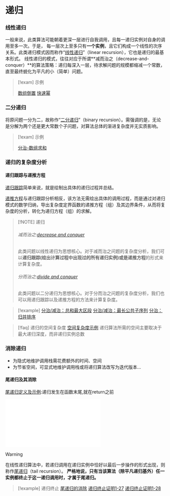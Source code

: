 # 递归

###  线性递归
一般来说，此类算法可能朝着更深一层进行自我调用，且每一递归实例对自身的调用至多一次。于是， 每一层次上至多只有**一个实例**，且它们构成一个线性的次序关系。此类递归模式因而称作“[线性递归](files/books/dsacpp/dsacpp-3rd-edn.pdf#page=39&selection=12,0,14,4)”（linear recursion），它也是递归的最基本形式。
线性递归的模式，往往对应于所谓**减而治之（decrease-and-conquer）**的算法策略：递归每深入一层，待求解问题的规模都缩减一个常数，直至最终蜕化为平凡的小（简单）问题。

> [!exam] 示例
> 
> [数组倒置](files/books/dsacpp/dsacpp-3rd-edn.pdf#page=42&selection=56,1,58,13)
> [快速幂](files/books/dsacpp/dsacpp-3rd-edn.pdf#page=42&selection=284,6,284,23)

### 二分递归
将原问题一分为二，故称作“[二分递归](files/books/dsacpp/dsacpp-3rd-edn.pdf#page=44&selection=311,0,313,4)”（binary recursion）。需强调的是，无论是分解为两个还是更大常数个子问题，对算法总体的渐进复杂度并无实质影响。

> [!exam] 示例
> 
> [分治-数组求和](files/books/dsacpp/dsacpp-3rd-edn.pdf#page=45&selection=43,0,43,4)

### 递归的复杂度分析

#### 递归跟踪与递推方程
[递归跟踪](files/books/dsacpp/dsacpp-3rd-edn.pdf#page=39&selection=315,0,315,4)简单来说，就是绘制出具体的递归过程并总结。

[递推方程](files/books/dsacpp/dsacpp-3rd-edn.pdf#page=41&selection=14,0,14,4)与递归跟踪分析相反，该方法无需绘出具体的调用过程，而是通过对递归模式的数学归纳，导出复杂度定界函数的递推方程（组）及其边界条件，从而将复杂度的分析，转化为递归方程（组）的求解。

> [!NOTE] 递归
> ###### 减而治之:[decrease and conquer](files/slides/Tsinghua-DSA-2024Fall-chapter/01.Introduction.pdf#page=55)
> 此类问题以线性递归为思想核心。对于减而治之问题的复杂度分析，我们可以**递归跟踪(绘出计算过程中出现过的所有递归实例)**或是**递推方程**的形式来计算复杂度。
> ###### 分而治之:[divide and conquer](files/slides/Tsinghua-DSA-2024Fall-chapter/01.Introduction.pdf#page=60)
> 此类问题以二分递归为思想核心。对于分而治之问题的复杂度分析，我们也可以用递归跟踪以及递推方程的方法来计算复杂度。

> [!example]
> [分治/减治：总和最大区段](files/slides/Tsinghua-DSA-2024Fall-chapter/01.Introduction.pdf#page=70)
> [分治/减治：最长公共子序列](files/slides/Tsinghua-DSA-2024Fall-chapter/01.Introduction.pdf#page=84)
> [分治：归并排序](10-c-2%20（归并排序）.md)

> [!faq] 递归的空间复杂度
> [空间复杂度示例](files/slides/Tsinghua-DSA-2024Fall-chapter/04.Stack%20+%20Queue.pdf#page=13)
> 递归算法所需的空间主要取决于最大递归深度，而非递归实例总数

### 消除递归
- 为隐式地维护调用栈需花费额外的时间、空间
- 为节省空间，可显式地维护调用栈或将递归算法改写为迭代版本...
#### 尾递归及其消除

[尾递归定义及示例](files/slides/Tsinghua-DSA-2024Fall-chapter/04.Stack%20+%20Queue.pdf#page=17):递归发生在函数末尾,就在return之前

![尾递归定义及示例](files/slides/Tsinghua-DSA-2024Fall-chapter/04.Stack%20+%20Queue.pdf#page=18)

> [!warning]
> 在线性递归算法中，若递归调用在递归实例中恰好以最后一步操作的形式出现，则称作[尾递归](files/books/dsacpp/dsacpp-3rd-edn.pdf#page=44&selection=13,1,14,7)（tail recursion）。
   **严格地说，只有当该算法（除平凡递归基外）任一实例都终止于这一递归调用时，才属于尾递归。**

> [!example] 递归终止
> [尾递归的消除](files/slides/Tsinghua-DSA-2024Fall-chapter/04.Stack%20+%20Queue.pdf#page=18)
> [递归终止证明1-27](files/books/dsacpp/dsacpp-3rd-edn.pdf#page=444&selection=11,0,12,0)
> [递归终止证明1-28](files/books/dsacpp/dsacpp-3rd-edn.pdf#page=444&selection=280,0,280,6)
